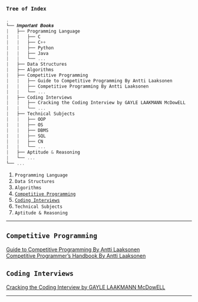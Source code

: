 ### `Tree of Index`

```js
.
└── 𝑰𝒎𝒑𝒐𝒓𝒕𝒂𝒏𝒕 𝑩𝒐𝒐𝒌𝒔
|   ├── Programming Language
|   |   ├── C
|   |   ├── C++
|   |   ├── Python
|   |   ├── Java
|   |   └── ...
|   ├── Data Structures              
|   ├── Algorithms
|   ├── Competitive Programming
|   |   ├── Guide to Competitive Programming By Antti Laaksonen
|   |   ├── Competitive Programming By Antti Laaksonen 
|   |   └── ...
|   ├── Coding Interviews
|   |   ├── Cracking the Coding Interview by GAYLE LAAKMANN McDowELL
|   |   └── ...
|   ├── Technical Subjects
|   |   ├── OOP
|   |   ├── OS
|   |   ├── DBMS
|   |   ├── SQL
|   |   ├── CN
|   |   └── ...
|   ├── Aptitude & Reasoning
|   └── ...
└── ...
```

1. `Programming Language`
2. `Data Structures`
3. `Algorithms`
4. [`Competitive Programming`](#competitive-programming)
5. [`Coding Interviews`](#coding-interviews)
6. `Technical Subjects`
7. `Aptitude & Reasoning`

---

## `Competitive Programming`
[Guide to Competitive Programming By Antti Laaksonen](https://drive.google.com/file/d/1-_qgdODciPQgzi8NciMtjYj01Dydq385/view)
<br>
[Competitive Programmer’s Handbook By Antti Laaksonen](https://drive.google.com/file/d/13ceEppbAS1oEe4QRmtCuhF4LlpFxmEHL/view?usp=sharing)
<br>

## `Coding Interviews`
[Cracking the Coding Interview by GAYLE LAAKMANN McDowELL](https://www.pdfdrive.com/cracking-the-coding-interview-e52072841.html)

---
